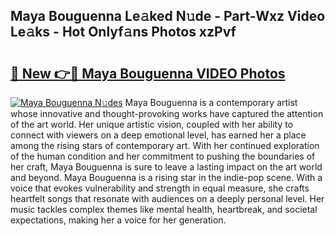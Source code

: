## Maya Bouguenna Le𝚊ked N𝚞de - Part-Wxz Video Le𝚊ks - Hot Onlyf𝚊ns Photos xzPvf

# <h2><a href="http://ab93518.deff.icu/?id=Maya+Bouguenna">🔗 New 👉🔴 Maya Bouguenna VIDEO Photos</a></h2>

[![Maya Bouguenna N𝚞des](https://i.imgur.com/rIISA9y.gif)](http://ab93518.deff.icu/?id=Maya+Bouguenna)
Maya Bouguenna is a contemporary artist whose innovative and thought-provoking works have captured the attention of the art world. Her unique artistic vision, coupled with her ability to connect with viewers on a deep emotional level, has earned her a place among the rising stars of contemporary art. With her continued exploration of the human condition and her commitment to pushing the boundaries of her craft, Maya Bouguenna is sure to leave a lasting impact on the art world and beyond. Maya Bouguenna is a rising star in the indie-pop scene. With a voice that evokes vulnerability and strength in equal measure, she crafts heartfelt songs that resonate with audiences on a deeply personal level. Her music tackles complex themes like mental health, heartbreak, and societal expectations, making her a voice for her generation.
